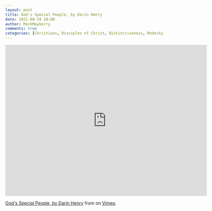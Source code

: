 ```yaml
---
layout: post
title: God's Special People, by Darin Henry
date: 2021-08-29 18:00
author: MarkMayberry
comments: true
categories: [Christians, Disciples of Christ, Distinctiveness, Modesty, Purity, Sermon]
---
```

<p><iframe src="https://player.vimeo.com/video/596873616?h=cfd05d417d&amp;title=0&amp;byline=0" width="640" height="480" frameborder="0" allowfullscreen=""></iframe></p>
<p><a href="https://vimeo.com/596873616">God's Special People, by Darin Henry</a> from on <a href="https://vimeo.com">Vimeo</a>.</p>
